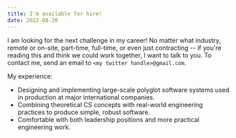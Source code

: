 ```yaml
---
title: I'm available for hire!
date: 2022-08-20
---
```


I am looking for the next challenge in my career!
No matter what industry, remote or on-site, part-time, full-time, or even just contracting -- if you're reading this and think we could work together, I want to talk to you.
To contact me, send an email to `<my twitter handle>@gmail.com`.

My experience:

- Designing and implementing large-scale polyglot software systems used in production at major international companies.
- Combining theoretical CS concepts with real-world engineering practices to produce simple, robust software.
- Comfortable with both leadership positions and more practical engineering work.
